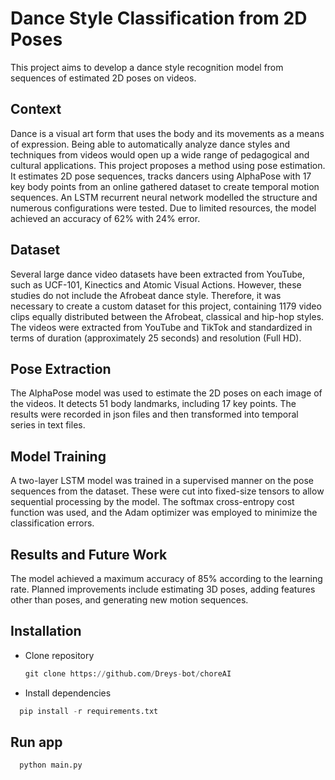 # Dance Style Classification from 2D Poses
This project aims to develop a dance style recognition model from sequences of estimated 2D poses on videos.

## Context
Dance is a visual art form that uses the body and its movements as a means of expression. Being able to automatically analyze dance styles and techniques from videos would open up a wide range of pedagogical and cultural applications. This project proposes a method using pose estimation. It estimates 2D pose sequences, tracks dancers using AlphaPose with 17 key body points from an online gathered dataset to create temporal motion sequences. An LSTM recurrent neural network modelled the structure and numerous configurations were tested. Due to limited resources, the model achieved an accuracy of 62% with 24% error.

## Dataset
Several large dance video datasets have been extracted from YouTube, such as UCF-101, Kinectics and Atomic Visual Actions. However, these studies do not include the Afrobeat dance style. Therefore, it was necessary to create a custom dataset for this project, containing 1179 video clips equally distributed between the Afrobeat, classical and hip-hop styles. The videos were extracted from YouTube and TikTok and standardized in terms of duration (approximately 25 seconds) and resolution (Full HD).

## Pose Extraction
The AlphaPose model was used to estimate the 2D poses on each image of the videos. It detects 51 body landmarks, including 17 key points. The results were recorded in json files and then transformed into temporal series in text files.

## Model Training
A two-layer LSTM model was trained in a supervised manner on the pose sequences from the dataset. These were cut into fixed-size tensors to allow sequential processing by the model. The softmax cross-entropy cost function was used, and the Adam optimizer was employed to minimize the classification errors.

## Results and Future Work
The model achieved a maximum accuracy of 85% according to the learning rate. Planned improvements include estimating 3D poses, adding features other than poses, and generating new motion sequences.


## Installation
- Clone repository
  ```python
  git clone https://github.com/Dreys-bot/choreAI
  ```
- Install dependencies
```python
  pip install -r requirements.txt
  ```

## Run app 
```python
  python main.py
  ```
